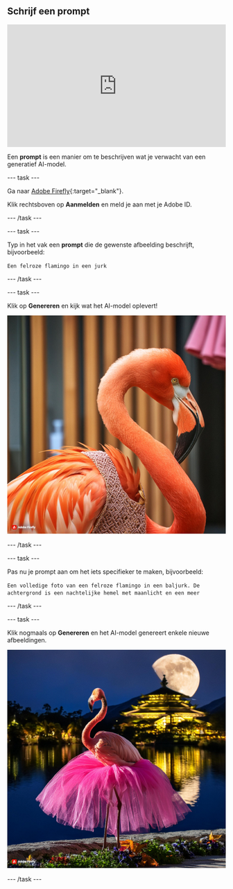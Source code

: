 ## Schrijf een prompt

<html>
  <div style="position: relative; overflow: hidden; padding-top: 56.25%;">
    <iframe style="position: absolute; top: 0; left: 0; right: 0; width: 100%; height: 100%; border: none;" src="https://www.youtube.com/embed/vzOceje1rH4?rel=0&cc_load_policy=1" allowfullscreen allow="accelerometer; autoplay; clipboard-write; encrypted-media; gyroscope; picture-in-picture; web-share"></iframe>
  </div>
</html>

Een **prompt** is een manier om te beschrijven wat je verwacht van een generatief AI-model.

\--- task ---

Ga naar [Adobe Firefly](https://firefly.adobe.com/){:target="_blank"}.

Klik rechtsboven op **Aanmelden** en meld je aan met je Adobe ID.

\--- /task ---

\--- task ---

Typ in het vak een **prompt** die de gewenste afbeelding beschrijft, bijvoorbeeld:

`Een felroze flamingo in een jurk`

\--- /task ---

\--- task ---

Klik op **Genereren** en kijk wat het AI-model oplevert!

![Een door AI gegenereerde afbeelding van een felroze flamingo die een jurk draagt.](images/flamingo1a.jpg)

\--- /task ---

\--- task ---

Pas nu je prompt aan om het iets specifieker te maken, bijvoorbeeld:

`Een volledige foto van een felroze flamingo in een baljurk. De achtergrond is een nachtelijke hemel met maanlicht en een meer`

\--- /task ---

\--- task ---

Klik nogmaals op **Genereren** en het AI-model genereert enkele nieuwe afbeeldingen.

![Een door AI gegenereerde afbeelding van een felroze flamingo die een jurk draagt.](images/flamingo2a.jpg)

\--- /task ---
